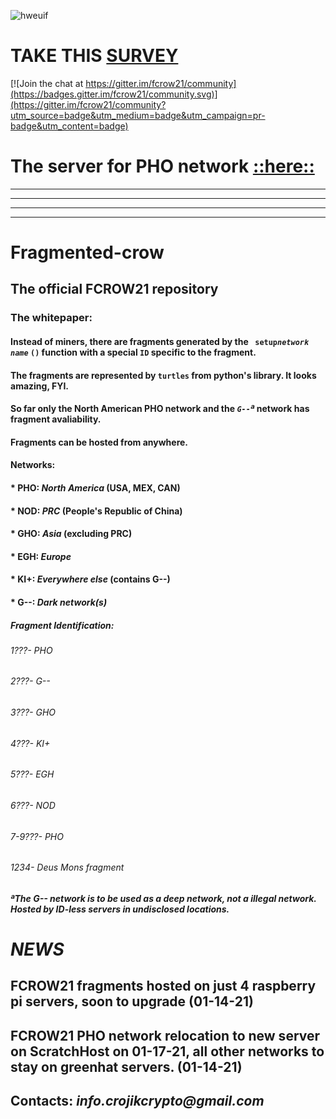 ![hweuif](https://1.bp.blogspot.com/-75gc1-iUIWg/YA7fRqrfkII/AAAAAAAABMg/OTNJF9QM1EQ8r0mY43rXkiPkXhWxihSbgCLcBGAsYHQ/s1120/FCROW21.png)
# TAKE THIS [SURVEY](https://forms.gle/SuYht1zdpzfSZZhEA)

[![Join the chat at https://gitter.im/fcrow21/community](https://badges.gitter.im/fcrow21/community.svg)](https://gitter.im/fcrow21/community?utm_source=badge&utm_medium=badge&utm_campaign=pr-badge&utm_content=badge)

# The server for PHO network [::here::](https://pho-cluster-1.glitch.me/)
***
***
***
***

# Fragmented-crow
## The official FCROW21 repository
### The whitepaper:
#### Instead of miners, there are fragments generated by the ` setup`*`network name`* `()` function with a special `ID` specific to the fragment.
#### The fragments are represented by `turtles` from python's library. It looks amazing, FYI.
#### So far only the North American PHO network and the *`G--`ª* network has fragment avaliability.
#### Fragments can be hosted from anywhere.
#### Networks:
#### *  PHO: _North America_ (USA, MEX, CAN)
#### *  NOD: _PRC_ (People's Republic of China)
#### *  GHO: _Asia_ (excluding PRC)
#### *  EGH: _Europe_
#### *  KI+: _Everywhere else_ (contains G--)
#### *  G--: _Dark network(s)_
##### Fragment Identification:
###### 1???- PHO
###### 2???- G--
###### 3???- GHO
###### 4???- KI+
###### 5???- EGH
###### 6???- NOD
###### 7-9???- PHO
###### 1234- Deus Mons fragment

#####    ªThe G-- network is to be used as a deep network, not a illegal network. Hosted by ID-less servers in undisclosed locations.


# _NEWS_
## FCROW21 fragments hosted on just 4 raspberry pi servers, soon to upgrade (01-14-21)
## FCROW21 PHO network relocation to new server on ScratchHost on 01-17-21, all other networks to stay on greenhat servers. (01-14-21)
## Contacts: _info.crojikcrypto@gmail.com_
